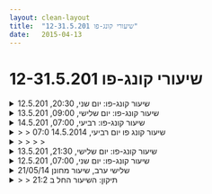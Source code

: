 ```yaml
---
layout: clean-layout
title:  "שיעורי קונג-פו 12-31.5.201"
date:   2015-04-13
---
```

# שיעורי קונג-פו 12-31.5.201 


<details>
                    <summary>שיעור קונג-פו: יום שני, 20:30, 12.5.201</summary>
                    סכמו / שתפו / שאלו <img src="http://www.timg.co.il/tapuzForum/images/Emo106.gif" alt="|גביע|"> / בטאו / הביעו . . .
                  </details><details>
                    <summary>שיעור קונג-פו: יום שלישי, 09:00, 13.5.201</summary>
                    סכמו / שתפו / שאלו <img src="http://www.timg.co.il/tapuzForum/images/Emo106.gif" alt="|גביע|"> / בטאו / הביעו . . .
                  </details><details>
                    <summary>שיעור קונג-פו: רביעי, 07:00, 14.5.201</summary>
                    סכמו / שתפו / שאלו <img src="http://www.timg.co.il/tapuzForum/images/Emo106.gif" alt="|גביע|"> / בטאו / הביעו . . .
                  </details><details>
                    <summary>> > שיעור קונג פו יום רביעי, 14.5.2014 07:0</summary>
                    התבקשתי להעביר את השיעור ע&quot;פ הנחיות - מגוון, עבודה עצמית, נינוחות,<br> התחלנו בהליכה לגינת דובנוב, כל אחד התבקש לבחור לעצמו נושא לעבודה או שכלול בדרך. אני בחרתי למצוא נקודות של יופי בתחושה או במבט. בוקר יפה, הרבה עצים בפריחה. קרני שמש שמחממות. אדים שעולים מדשא לח. אפשר להרגיש את הלחות כשהולכים אליה. בחלקים המוארים יותר חמים.<br> המשכתי בשיפור התחושה והנוחות הגופנית. כל אחד בעצמו. בהמשך הנחית לבחור מרכיב של אמנות הלחימה ולעבוד עליו. אני בחרתי הגנה על אזור הראש. ניסיתי לבדוק מרחק של ידיים מהראש. עמידות שונות, הזזות של הראש. <br> המשכנו את אותו תרגיל כשכל אחד מהמשתתפים יכול לשנות את המרכיב עליו עובדי ע&quot;י הודעה לשנות. חוויתי אגרוף משוחרר, כחלק גדול ככל הניתן מהדרך הלוך חזור היד חופשיה ונינוחה<br> המשכנו בעבודה ששניים נעזרים בבן זוג לעבודה כמודל או מטרה, השלישי יכול להתבונן, כל אחד מהשלושה יכול להחליף את המשתתפים והתרגיל<br> עבודה עם עצמנו לראות מה למדתי בעבודה, לחשוב איך ניתן להעצים. אני בחרתי לשבת ולרשום לעצמי נקודות<br> עבודה חופשית - אני בחרתי לעבוד על עמידות ראש, רמי ודורית תרגלו ביחד (לא הגדרתי שזו עבודה עצמית אישית...)<br> הנחיה לעבוד באופן אישי על מגע עם הקרקע - אני תרגלתי גלגולים והליכה שפופה, כריעה וישיבה<br> עבודה פנימית - אור לבן מקיף אותי, לנסות לדמיין את היום שלי עם אור לבן, <br> סיום שיעור
                  </details><details>
                    <summary>> > > > </summary>
                    <br><br><table width='70%' cellpadding='0' cellspacing='0' bgcolor='#C6C7C6'><tr><td height='1'></td></tr></table><br><b>מדברים על מדיטציה:</b> <a href="http://forums.tapuz.co.il/meditation" target="_blank">http://forums.tapuz.co.il/meditation</a><br/><br/>לומדים את אמנות המדיטציה: <a href="http://www.ThePracticalMeditation.com" target="_blank" rel=nofollow>www.ThePracticalMeditation.com</a><br/>לומדים את אמנות היכולת: <a href="http://www.MagicalChanging.com" target="_blank" rel=nofollow>www.MagicalChanging.com</a>
                  </details><details>
                    <summary>שיעור קונג-פו: יום שלישי, 21:30, 13.5.201</summary>
                    סכמו / שתפו / שאלו <img src="http://www.timg.co.il/tapuzForum/images/Emo106.gif" alt="|גביע|"> / בטאו / הביעו . . .
                  </details><details>
                    <summary>שיעור קונג-פו: יום שני, 07:00, 12.5.201</summary>
                    סכמו / שתפו / שאלו <img src="http://www.timg.co.il/tapuzForum/images/Emo106.gif" alt="|גביע|"> / בטאו / הביעו . . .
                  </details><details>
                    <summary>21/05/14 שלישי ערב, שיעור מחונן</summary>
                    שיעור הזוי ברמות. אני לא חושבת שהיה לי מתישהו שיעור דומה לזה<br> בין הדברים שעברו אלי בשיעור (היו אינסוף דברים):<br> <br> <img src="http://www.timg.co.il/tapuzForum/images/Emo221.gif" alt="|בועית|">שימת לב לגוף לנשימה בזמן היומיום בחירה של מה לקחת איתנו ליומיום.<br> <img src="http://www.timg.co.il/tapuzForum/images/Emo221.gif" alt="|בועית|">עבודת אגרוף חומק+ פעולה נוספת מול האגרוף.<br> <img src="http://www.timg.co.il/tapuzForum/images/Emo221.gif" alt="|בועית|">עבודה דומה לאגרוף חומק אבל עם הרגליים+ האפשרות לעשות משהו עם התגובה.קליטת המהירות וההפתעה של פעולות הרגליים.<br> <img src="http://www.timg.co.il/tapuzForum/images/Emo221.gif" alt="|בועית|">קפיצות מרגל לרגל כשהמטרה היא להיות באויר והרגל משמשת רק כדי לתמוך בהישארות באויר.<br> <img src="http://www.timg.co.il/tapuzForum/images/Emo221.gif" alt="|בועית|">סימונים לפרטנרים תוך כדי קפיצות מרגל לרגל (הועפתי לגדר). נהדר. שמתי לב שעלי להתייחס לכך שאנחנו שלושה, כלומר זה שתלמיד אחד מסמן לעברי לא סותר את האפשרות של תלמיד אחר לסמן לעברי גם כן. התמודדות של עבודה מול יותר מ&quot;יריב&quot; אחד.<br> &quot;הועפתי לגדר&quot; ומעדתי על מתקן אופניים, והבנתי שכששמרתי מרחק מתקיפות אפשריות של הפרטנרים שלי לא הייתי מודעת עד הסוף לתנאי הסביבה בהם אני נמצאת. התחדדה לי המועדות למרחב, למיקום שלי במרחב, לסיטואציה האפשרית.<br> <br> <img src="http://www.timg.co.il/tapuzForum/images/Emo221.gif" alt="|בועית|"> הזזות בשלישיה בעמידת רוכב.<br> <img src="http://www.timg.co.il/tapuzForum/images/Emo221.gif" alt="|בועית|"> סימונים כפולים (ראש וצלעות-מותניים) לפרטנרים בעמידת רוכב. יוו, מדהים.<br> <img src="http://www.timg.co.il/tapuzForum/images/Emo221.gif" alt="|בועית|"> סימונים של שלוש חבטות (ימין שמאל ימין / שמאל ימין שמאל) בעמידת רוכב לאחד משני הפרטנרים. ללמוד מזה. למשל חידדתי את דיוק החבטה לפנים ולאשכים שאני נותנת.<br> <img src="http://www.timg.co.il/tapuzForum/images/Emo221.gif" alt="|בועית|"> קרב סימונים עד גובה הברכיים בשלישייה. איך להגן בגובה הזה. איך לתקוף ולחמוק מהר לפני התגובה.<br> <img src="http://www.timg.co.il/tapuzForum/images/Emo221.gif" alt="|בועית|"> עבודה עם אור לבן, בפנים ובחוץ.<br> <img src="http://www.timg.co.il/tapuzForum/images/Emo221.gif" alt="|בועית|"> קרבות מלאים קצרים של 10 שניות. ללמוד בין קרב לקרב. להסתכל על קרב שהתקיפה בו מתחילה מהר. להסתכל על קרב שהתקיפה לא מספיקה להתחיל והוא כבר מסתיים. להסתכל על דרכי התגוננות שונים- למשל בשרוכים של התוקף כאשר הרגל שלו פוגעת שוב ושוב (יתרונות: שימוש במה שזמין לי, חסרונות: אצבעות נפוחות וכואבות).<br> <img src="http://www.timg.co.il/tapuzForum/images/Emo221.gif" alt="|בועית|"> עוד עבודה עם אור לבן , שיפור של רבדים שונים. שיפור של חיינו בכללית.<br> <br> תחילת השיעור: 21:50 סופו בסביבות 23:30.<br> הפרטנרים שלי בשיעור היו: בן, שי, עמית וחגי.<br> <img src="http://www.timg.co.il/tapuzForum/images/Emo205.gif" alt="|פיל|"> <img src="http://www.timg.co.il/tapuzForum/images/Emo267.gif" alt="|צב|"> <img src="http://www.timg.co.il/tapuzForum/images/Emo118.gif" alt="|תוכי|"> <img src="http://www.timg.co.il/tapuzForum/images/Emo15.gif" alt="|באג|"> <img src="http://www.timg.co.il/tapuzForum/images/Emo109.gif" alt="|חזיר|"> <img src="http://www.timg.co.il/tapuzForum/images/Emo354.gif" alt="|כריש|"> <img src="http://www.timg.co.il/tapuzForum/images/Emo110.gif" alt="|תמנון|">
                  </details><details>
                    <summary>> > תיקון: השיעור החל ב 21:2</summary>
                    
                  </details><details>
                    <summary>> > </summary>
                    
                  </details><details>
                    <summary>> > </summary>
                    <br><br><table width='70%' cellpadding='0' cellspacing='0' bgcolor='#C6C7C6'><tr><td height='1'></td></tr></table><br><b>מדברים על מדיטציה:</b> <a href="http://forums.tapuz.co.il/meditation" target="_blank">http://forums.tapuz.co.il/meditation</a><br/><br/>לומדים את אמנות המדיטציה: <a href="http://www.ThePracticalMeditation.com" target="_blank" rel=nofollow>www.ThePracticalMeditation.com</a><br/>לומדים את אמנות היכולת: <a href="http://www.MagicalChanging.com" target="_blank" rel=nofollow>www.MagicalChanging.com</a>
                  </details><details>
                    <summary>שיעור קונג-פו: יום שני, 07:00, 19.5.201</summary>
                    
                  </details><details>
                    <summary>> > קלילות מהכרי</summary>
                    אני מברך את עצמי בהצלחה מוחלטת ובהנאה מעודנת הנמשכת לעד <br> אינגריד מתארחת, גינת דובנוב<br> מרגיש שהברכיים שלי זקוקות לתשומת לב<br> בן מגיע, הרמת ברכיים דגש על עמידה קרבית <br> פיסוק רחב בהחלט גורם לי להרגיש שאני מחזק את שרירי הרגליים. טוב<br> דגש של בן לתשומת לב על עמידת נמר, שימוש גדול יותר בעמידה על כרית כף הרגל ופחות על העקב. נותן קלילות נעימה בתנועה ומגדיל את הטווח. יותר מעייף ומאתגר. <br> תרגול של בעיטה קידמית ובעיטת צד תוך חזרה לעמידה קרבית.<br> עמידת צד אחד לשני בעיטות מתחת גובה המותניים תרגול של קרבות עם כפפות ובעיטות.<br> עמידה במעגל בדיקת טווחים ואפשרויות. אני רוצה להיות עם הצד למידה שאני מתרגל איתו<br> עבודה פנימית, שורה ראשונה<br> דגשים שקיבלתי :<br> חשיבות עמידה קרבית הן באימון והן השימוש יום יומי. יכול להיות שהפתרון לברכיים מגיע מכך הרגל. אני רוצה לחזק את הרגליים שלי <br> היה מצוין
                  </details><details>
                    <summary>> > > > </summary>
                    <br><br><table width='70%' cellpadding='0' cellspacing='0' bgcolor='#C6C7C6'><tr><td height='1'></td></tr></table><br><b>מדברים על מדיטציה:</b> <a href="http://forums.tapuz.co.il/meditation" target="_blank">http://forums.tapuz.co.il/meditation</a><br/><br/>לומדים את אמנות המדיטציה: <a href="http://www.ThePracticalMeditation.com" target="_blank" rel=nofollow>www.ThePracticalMeditation.com</a><br/>לומדים את אמנות היכולת: <a href="http://www.MagicalChanging.com" target="_blank" rel=nofollow>www.MagicalChanging.com</a>
                  </details><details>
                    <summary>שיעור קונג-פו: יום רביעי, 07:00, 21.5.201</summary>
                    
                  </details><details>
                    <summary>> > כל רגע הוא משאב חד</summary>
                    להסתכל על כל רגע כאילו הוא משאב חדש<br> להסתכל על הפרטנר שלי כאילו הוא משאב העומד לרשותי<br> (תרגול תיעוד שיעור בevernote מהסוף אחורה)<br> עבודה חופשית, אני עושה עמידת ידיים זה קל כשאין מחסומים. יד חומקת עם רמי<br> איקס עיגול דמיוני על משבצות מדרכה לנסות ל&quot;ראות&quot; את הסימנים באופן הכי ממשי ומוחשי שניתן<br> תרגול עמידה צד ולנסות לחבוט עם כפפות ברגל של היריב הכי חזק שאפשר<br> קרב ליטופים חופשי<br> מגע של כף רגל לכף רגל, אימון אינטנסיבי מבחינה גופנית<br> בעיטה אל הפרטנר לסירוגין הוא יכול להתחמק<br> קרב כפפות עם רמי <br> לתרגל הגדלת&nbsp;&nbsp;תחושת המוגנות עם כפפות ועם ידדיים חופשיות<br> לנסות להיזכר בפעילויות משלושת האימונים האחרונים.תוך כדי הליכה<br> לשתף את הפרטנר<br> <br> תובנות:<br> חיבור עם שיעור קודם, לתרגל קלילות דרך הכרית<br> מוסיף איכות לקרב<br> הרגשה: חיבור, המשך לשיעור קודם מוסיף מימד למידה<br> גודל &quot;חתיכה&quot; חדשה של למידה, משהו בין התנסות (קצר) לתהליך (ארוך)
                  </details><details>
                    <summary>> > > > ידע (מיומנות) חשוב(ה)</summary>
                    נהדר <img src="http://www.timg.co.il/tapuzForum/images/Emo45.gif" alt="|כן|"><br><br><table width='70%' cellpadding='0' cellspacing='0' bgcolor='#C6C7C6'><tr><td height='1'></td></tr></table><br><b>מדברים על מדיטציה:</b> <a href="http://forums.tapuz.co.il/meditation" target="_blank">http://forums.tapuz.co.il/meditation</a><br/><br/>לומדים את אמנות המדיטציה: <a href="http://www.ThePracticalMeditation.com" target="_blank" rel=nofollow>www.ThePracticalMeditation.com</a><br/>לומדים את אמנות היכולת: <a href="http://www.MagicalChanging.com" target="_blank" rel=nofollow>www.MagicalChanging.com</a>
                  </details><details>
                    <summary>שיעור קונג-פו: יום שני, 07:00, 26.5.201</summary>
                    
                  </details><details>
                    <summary>> > שיעור בככ</summary>
                    התבקשתי לאסוף את מי שיגיע ב 06:50 ולהגיע לככר רבין<br> הגעתי כ 10 דקות קודם רמי הגיע גם הוא<br> הליכה, עבודה חופשית באופן אישי<br> הגענו לככר רבין<br> עבודה אישית חופשית<br> עבודה בעמידה קרבית צידית, לנסות לנגוע בבן הזוג הוא מצדו צריך להתחמק <br> עבודה על שיפור הנוחות<br> בן מצטרף, הנחיה - בכל פעם שאני מרכיב את המשקפיים אני נותן הנחיה<br> כשאני מסיר אותן אני &quot;חוזר &quot; להיות תלמיד<br> הנחיות:<br> עבודה בזוגות דגש על טווח<br> עבודה אישית לשיפור עבודת הרגליים<br> כתפיים<br> עבודה בשלישיות - הזזות<br> עבודה בשלישיות לנסות לגעת בקודקוד<br> עבודה בשלישיות - כל פלג גוף עליון<br> עבודה בשלישיות רגליים מתחת גובה ברכיים<br> <br> ההרגשה הכללית שלי לא משהו - נתפס לי צוואר עליון<br> כאבים בכתף שמאל:<br> ומשפיע על מצב ברוח שלי<br> מוריד התלהבות<br> מקצר סבלנות<br> גורם לי לרצות לקחת פחות &quot;סיכונים&quot;<br>
                  </details><details>
                    <summary>> > > > </summary>
                    <img src="http://www.timg.co.il/tapuzForum/images/Emo8.gif" alt=";-)"><br><br><table width='70%' cellpadding='0' cellspacing='0' bgcolor='#C6C7C6'><tr><td height='1'></td></tr></table><br><b>מדברים על מדיטציה:</b> <a href="http://forums.tapuz.co.il/meditation" target="_blank">http://forums.tapuz.co.il/meditation</a><br/><br/>לומדים את אמנות המדיטציה: <a href="http://www.ThePracticalMeditation.com" target="_blank" rel=nofollow>www.ThePracticalMeditation.com</a><br/>לומדים את אמנות היכולת: <a href="http://www.MagicalChanging.com" target="_blank" rel=nofollow>www.MagicalChanging.com</a>
                  </details><a href="javascript:history.back()">בית</a>
